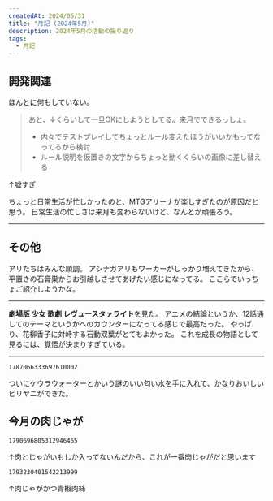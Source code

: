 ```yaml
---
createdAt: 2024/05/31
title: "月記 (2024年5月)"
description: 2024年5月の活動の振り返り
tags: 
  - 月記
---
```


## 開発関連

ほんとに何もしていない。

> あと、↓くらいして一旦OKにしようとしてる。来月でできるっしょ。
>
> * 内々でテストプレイしてちょっとルール変えたほうがいいかもってなってるから検討
> * ルール説明を仮置きの文字からちょっと動くくらいの画像に差し替える

↑嘘すぎ

ちょっと日常生活が忙しかったのと、MTGアリーナが楽しすぎたのが原因だと思う。
日常生活の忙しさは来月も変わらないけど、なんとか頑張ろう。

---

## その他

アリたちはみんな順調。
アシナガアリもワーカーがしっかり増えてきたから、平置きの石膏巣からお引越しさせてあげたい感じになってる。
ここらでいっちょご紹介しようかな。

---

**劇場版 少女 歌劇 レヴュースタァライト**を見た。
アニメの結論というか、12話通してのテーマというかへのカウンターになってる感じで最高だった。
やっぱり、花柳香子に対峙する石動双葉がとてもよかった。
これを成長の物語として見るには、覚悟が決まりすぎている。

---

```twitter
1787066333697610002
```

ついにケウラウォーターとかいう謎のいい匂い水を手に入れて、かなりおいしいビリヤニができた。

## 今月の肉じゃが

```twitter
1790696805312946465
```

↑肉とじゃがいもしか入ってないんだから、これが一番肉じゃがだと思います

```twitter
1793230401542213999
```

↑肉じゃがかつ青椒肉絲
